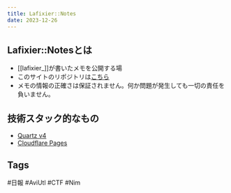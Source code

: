 ```yaml
---
title: Lafixier::Notes
date: 2023-12-26
---
```

## Lafixier::Notesとは
- [[lafixier_]]が書いたメモを公開する場
- このサイトのリポジトリは[こちら](https://github.com/lafixier/notes)
- メモの情報の正確さは保証されません。何か問題が発生しても一切の責任を負いません。
## 技術スタック的なもの
- [Quartz v4](https://github.com/jackyzha0/quartz)
- [Cloudflare Pages](https://pages.cloudflare.com/)
## Tags
#日報 #AviUtl #CTF #Nim
